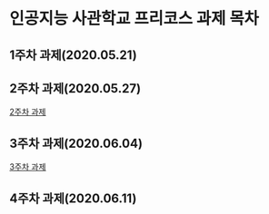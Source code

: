 # 인공지능 사관학교 프리코스 과제 목차

## 1주차 과제(2020.05.21)

## 2주차 과제(2020.05.27)
[2주차 과제](https://github.com/Hayeon-kimm/1-/blob/master/2%E1%84%8C%E1%85%AE%E1%84%8E%E1%85%A1%E1%84%80%E1%85%AA%E1%84%8C%E1%85%A6_ipynb%EC%9D%98_%EC%82%AC%EB%B3%B8%EC%9D%98_%EC%82%AC%EB%B3%B8.ipynb)
## 3주차 과제(2020.06.04)
[3주차 과제](https://github.com/Hayeon-kimm/1-/blob/master/3%EC%A3%BC%EC%B0%A8_%EA%B3%BC%EC%A0%9C%EC%9D%98_%EC%82%AC%EB%B3%B8.ipynb)
## 4주차 과제(2020.06.11)
